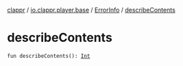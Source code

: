 [clappr](../../index.md) / [io.clappr.player.base](../index.md) / [ErrorInfo](index.md) / [describeContents](./describe-contents.md)

# describeContents

`fun describeContents(): `[`Int`](https://kotlinlang.org/api/latest/jvm/stdlib/kotlin/-int/index.html)
